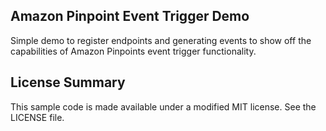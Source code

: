 ## Amazon Pinpoint Event Trigger Demo

Simple demo to register endpoints and generating events to show off the capabilities of Amazon Pinpoints event trigger functionality.

## License Summary

This sample code is made available under a modified MIT license. See the LICENSE file.
